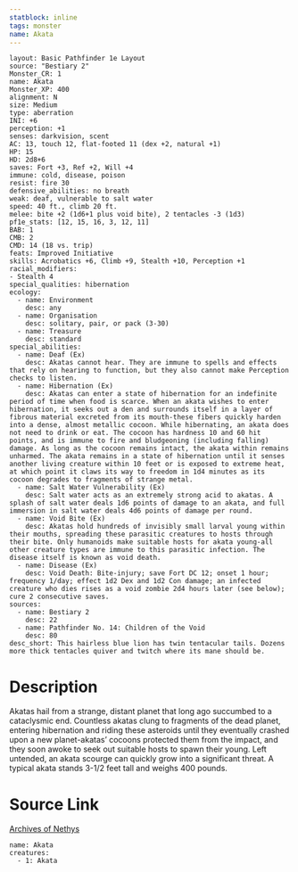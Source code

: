 ```yaml
---
statblock: inline
tags: monster
name: Akata
---
```

```statblock
layout: Basic Pathfinder 1e Layout
source: "Bestiary 2"
Monster_CR: 1
name: Akata
Monster_XP: 400
alignment: N
size: Medium
type: aberration
INI: +6
perception: +1
senses: darkvision, scent
AC: 13, touch 12, flat-footed 11 (dex +2, natural +1)
HP: 15
HD: 2d8+6
saves: Fort +3, Ref +2, Will +4
immune: cold, disease, poison
resist: fire 30
defensive_abilities: no breath
weak: deaf, vulnerable to salt water
speed: 40 ft., climb 20 ft.
melee: bite +2 (1d6+1 plus void bite), 2 tentacles -3 (1d3)
pf1e_stats: [12, 15, 16, 3, 12, 11]
BAB: 1
CMB: 2
CMD: 14 (18 vs. trip)
feats: Improved Initiative
skills: Acrobatics +6, Climb +9, Stealth +10, Perception +1
racial_modifiers:
- Stealth 4
special_qualities: hibernation
ecology:
  - name: Environment
    desc: any
  - name: Organisation
    desc: solitary, pair, or pack (3-30)
  - name: Treasure
    desc: standard
special_abilities:
  - name: Deaf (Ex)
    desc: Akatas cannot hear. They are immune to spells and effects that rely on hearing to function, but they also cannot make Perception checks to listen.
  - name: Hibernation (Ex)
    desc: Akatas can enter a state of hibernation for an indefinite period of time when food is scarce. When an akata wishes to enter hibernation, it seeks out a den and surrounds itself in a layer of fibrous material excreted from its mouth-these fibers quickly harden into a dense, almost metallic cocoon. While hibernating, an akata does not need to drink or eat. The cocoon has hardness 10 and 60 hit points, and is immune to fire and bludgeoning (including falling) damage. As long as the cocoon remains intact, the akata within remains unharmed. The akata remains in a state of hibernation until it senses another living creature within 10 feet or is exposed to extreme heat, at which point it claws its way to freedom in 1d4 minutes as its cocoon degrades to fragments of strange metal.
  - name: Salt Water Vulnerability (Ex)
    desc: Salt water acts as an extremely strong acid to akatas. A splash of salt water deals 1d6 points of damage to an akata, and full immersion in salt water deals 4d6 points of damage per round.
  - name: Void Bite (Ex)
    desc: Akatas hold hundreds of invisibly small larval young within their mouths, spreading these parasitic creatures to hosts through their bite. Only humanoids make suitable hosts for akata young-all other creature types are immune to this parasitic infection. The disease itself is known as void death.
  - name: Disease (Ex)
    desc: Void Death: Bite-injury; save Fort DC 12; onset 1 hour; frequency 1/day; effect 1d2 Dex and 1d2 Con damage; an infected creature who dies rises as a void zombie 2d4 hours later (see below); cure 2 consecutive saves.
sources:
  - name: Bestiary 2
    desc: 22
  - name: Pathfinder No. 14: Children of the Void
    desc: 80
desc_short: This hairless blue lion has twin tentacular tails. Dozens more thick tentacles quiver and twitch where its mane should be. 
```
# Description
Akatas hail from a strange, distant planet that long ago succumbed to a cataclysmic end. Countless akatas clung to fragments of the dead planet, entering hibernation and riding these asteroids until they eventually crashed upon a new planet-akatas’ cocoons protected them from the impact, and they soon awoke to seek out suitable hosts to spawn their young. Left untended, an akata scourge can quickly grow into a significant threat. A typical akata stands 3-1/2 feet tall and weighs 400 pounds.
# Source Link
[Archives of Nethys](https://aonprd.com/MonsterDisplay.aspx?ItemName=Akata)
```encounter-table
name: Akata
creatures:
  - 1: Akata
```
